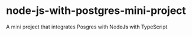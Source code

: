 # node-js-with-postgres-mini-project
A mini project that integrates Posgres with NodeJs with TypeScript
